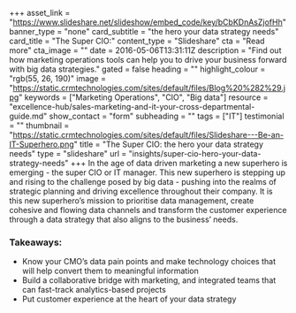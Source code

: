 +++
asset_link = "https://www.slideshare.net/slideshow/embed_code/key/bCbKDnAsZjofHh"
banner_type = "none"
card_subtitle = "the hero your data strategy needs"
card_title = "The Super CIO:"
content_type = "Slideshare"
cta = "Read more"
cta_image = ""
date = 2016-05-06T13:31:11Z
description = "Find out how marketing operations tools can help you to drive your business forward with big data strategies."
gated = false
heading = ""
highlight_colour = "rgb(55, 26, 190)"
image = "https://static.crmtechnologies.com/sites/default/files/Blog%20%282%29.jpg"
keywords = ["Marketing Operations", "CIO", "Big data"]
resource = "excellence-hub/sales-marketing-and-it-your-cross-departmental-guide.md"
show_contact = "form"
subheading = ""
tags = ["IT"]
testimonial = ""
thumbnail = "https://static.crmtechnologies.com/sites/default/files/Slideshare---Be-an-IT-Superhero.png"
title = "The Super CIO: the hero your data strategy needs"
type = "slideshare"
url = "insights/super-cio-hero-your-data-strategy-needs"
+++
In the age of data driven marketing a new superhero is emerging - the super CIO or IT manager. This new superhero is stepping up and rising to the challenge posed by big data - pushing into the realms of strategic planning and driving excellence throughout their company. It is this new superhero’s mission to prioritise data management, create cohesive and flowing data channels and transform the customer experience through a data strategy that also aligns to the business’ needs.

### Takeaways:

* Know your CMO’s data pain points and make technology choices that will help convert them to meaningful information
* Build a collaborative bridge with marketing, and integrated teams that can fast-track analytics-based projects
* Put customer experience at the heart of your data strategy